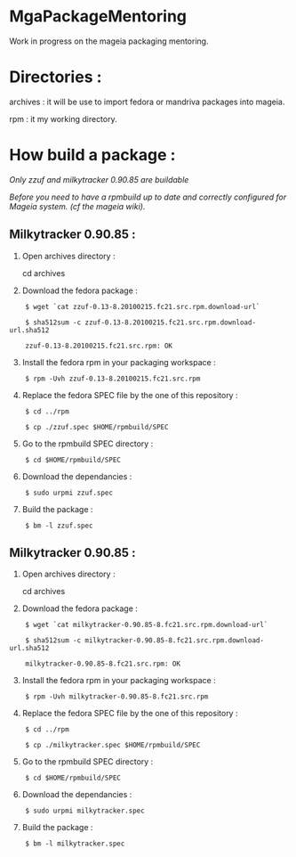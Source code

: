 MgaPackageMentoring
===================

Work in progress on the mageia packaging mentoring.

Directories :
============

archives :
  it will be use to import fedora or mandriva packages into mageia.

rpm :
  it my working directory.

How build a package :
====================

_Only zzuf and milkytracker 0.90.85 are buildable_

_Before you need to have a rpmbuild up to date and correctly configured for Mageia system. (cf the mageia wiki)._

Milkytracker 0.90.85 :
---------------------
1. Open archives directory :

    cd archives

2. Download the fedora package :

```
    $ wget `cat zzuf-0.13-8.20100215.fc21.src.rpm.download-url`
```

```
    $ sha512sum -c zzuf-0.13-8.20100215.fc21.src.rpm.download-url.sha512
```

```
    zzuf-0.13-8.20100215.fc21.src.rpm: OK
```

3. Install the fedora rpm in your packaging workspace :

```
    $ rpm -Uvh zzuf-0.13-8.20100215.fc21.src.rpm
```

4. Replace the fedora SPEC file by the one of this repository :

```
    $ cd ../rpm
```

```
    $ cp ./zzuf.spec $HOME/rpmbuild/SPEC
```

5. Go to the rpmbuild SPEC directory :

```
    $ cd $HOME/rpmbuild/SPEC
```

6. Download the dependancies :

```
    $ sudo urpmi zzuf.spec
```

7. Build the package :

```
    $ bm -l zzuf.spec
```

Milkytracker 0.90.85 :
---------------------
1. Open archives directory :

    cd archives

2. Download the fedora package :

```
    $ wget `cat milkytracker-0.90.85-8.fc21.src.rpm.download-url`
```

```
    $ sha512sum -c milkytracker-0.90.85-8.fc21.src.rpm.download-url.sha512
```

```
    milkytracker-0.90.85-8.fc21.src.rpm: OK
```

3. Install the fedora rpm in your packaging workspace :

```
    $ rpm -Uvh milkytracker-0.90.85-8.fc21.src.rpm
```

4. Replace the fedora SPEC file by the one of this repository :

```
    $ cd ../rpm
```

```
    $ cp ./milkytracker.spec $HOME/rpmbuild/SPEC
```

5. Go to the rpmbuild SPEC directory :

```
    $ cd $HOME/rpmbuild/SPEC
```

6. Download the dependancies :

```
    $ sudo urpmi milkytracker.spec
```

7. Build the package :

```
    $ bm -l milkytracker.spec
```
